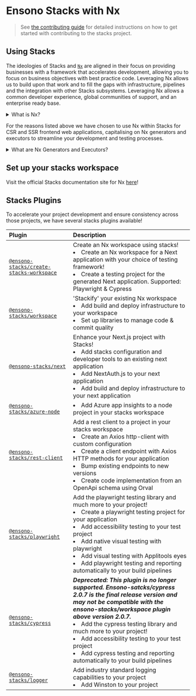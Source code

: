 # Ensono Stacks with Nx

> See [the contributing guide](./CONTRIBUTING.md) for detailed instructions on
> how to get started with contributing to the stacks project.

## Using Stacks

The ideologies of Stacks and [`Nx`](https://nx.dev/) are aligned in their focus
on providing businesses with a framework that accelerates development, allowing
you to focus on business objectives with best practice code. Leveraging Nx
allows us to build upon that work and to fill the gaps with infrastructure,
pipelines and the integration with other Stacks subsystems. Leveraging Nx allows
a common developer experience, global communities of support, and an enterprise
ready base.

<!-- markdownlint-disable MD033 -->
<details>
  <summary>What is Nx?</summary>
    <p>The Nx framework is a powerful tool that allows developers to easily build, test, and automate their applications. It is built on top of the popular open-source Node.js platform, and provides a streamlined and efficient workflow for building apps. With Nx, developers can easily manage their dependencies, automate tasks, and quickly test their applications.</p>
    <p>Additionally, Nx provides powerful features such as code-sharing, optimized builds, and real-time feedback, making it an ideal choice for any developer looking to streamline their development process and improve their productivity.</p>
    <p>Find out more about Nx through their official [documentation](https://nx.dev/getting-started/intro)!</p>
</details>

For the reasons listed above we have chosen to use Nx within Stacks for CSR and
SSR frontend web applications, capitalising on Nx generators and executors to
streamline your development and testing processes.

<details>
  <summary>What are Nx Generators and Executors?</summary>
    <p>Nx generators and executors are two powerful features of the Nx build system that allow developers to quickly and easily generate new code and files for their projects, as well as to automate common tasks.</p>
    <p>Nx generators are templates that can be used to quickly generate new code and files for different types of projects, such as Angular applications, React components, and Node.js services. Developers can use these generators to quickly create the code and files they need, based on pre-defined templates, saving them time and effort.</p>
    <p>Nx executors, on the other hand, are scripts that can be used to automate common tasks, such as building, testing, and deploying code. Developers can use these executors to automate repetitive tasks and to streamline their workflow. Executors can also be customized to suit the specific needs of a project, making them a highly versatile tool.</p>
</details>

## Set up your stacks workspace

Visit the official Stacks documentation site for Nx
[here](https://stacks.ensono.com/docs/nx/nx_stacks)!

## Stacks Plugins

To accelerate your project development and ensure consistency across those
projects, we have several stacks plugins available!

| Plugin                                                                                                                                                   | Description                                                                                                                                                                                                                                                                                                                                                                    |
| :------------------------------------------------------------------------------------------------------------------------------------------------------- | :----------------------------------------------------------------------------------------------------------------------------------------------------------------------------------------------------------------------------------------------------------------------------------------------------------------------------------------------------------------------------- |
| [`@ensono-stacks/create-stacks-workspace`](https://stacks.ensono.com/docs/getting_started/create-stacks-workspace/ensono-stacks-create-stacks-workspace) | Create an Nx workspace using stacks!<li>Create an Nx workspace for a Next application with your choice of testing framework!</li><li>Create a testing project for the generated Next application. Supported: Playwright & Cypress</li>                                                                                                                                         |
| [`@ensono-stacks/workspace`](https://stacks.ensono.com/docs/getting_started/workspace/ensono-stacks-workspace)                                           | 'Stackify' your existing Nx workspace<li>Add build and deploy infrastructure to your workspace</li><li>Set up libraries to manage code & commit quality</li>                                                                                                                                                                                                                   |
| [`@ensono-stacks/next`](https://stacks.ensono.com/docs/getting_started/next/ensono-stacks-next)                                                          | Enhance your Next.js project with Stacks!<li>Add stacks configuration and developer tools to an existing next application</li><li>Add NextAuth.js to your next application</li><li>Add build and deploy infrastructure to your next application</li>                                                                                                                           |
| [`@ensono-stacks/azure-node`](https://stacks.ensono.com/docs/getting_started/azure-node/ensono-stacks-azure-node)                                        | <li>Add Azure app insights to a node project in your stacks workspace</li>                                                                                                                                                                                                                                                                                                     |
| [`@ensono-stacks/rest-client`](https://stacks.ensono.com/docs/getting_started/rest-client/ensono-stacks-rest-client)                                     | Add a rest client to a project in your stacks workspace<li>Create an Axios http-client with custom configuration</li><li>Create a client endpoint with Axios HTTP methods for your application</li><li>Bump existing endpoints to new versions</li><li>Create code implementation from an OpenApi schema using Orval</li>                                                      |
| [`@ensono-stacks/playwright`](https://stacks.ensono.com/docs/getting_started/playwright/ensono-stacks-playwright)                                        | Add the playwright testing library and much more to your project!<li>Create a playwright testing project for your application</li><li>Add accessibility testing to your test project</li><li>Add native visual testing with playwright</li><li>Add visual testing with Applitools eyes</li><li>Add playwright testing and reporting automatically to your build pipelines</li> |
| [`@ensono-stacks/cypress`](https://stacks.ensono.com/docs/getting_started/cypress/ensono-stacks-cypress)                                 | ***Deprecated: This plugin is no longer supported. Ensono-satcks/cypress 2.0.7 is the final release version and may not be compatible with the ensono-stacks/workspace plugin above version 2.0.7.*** <li>  Add the cypress testing library and much more to your project!</li><li>Add accessibility testing to your test project</li><li>Add cypress testing and reporting automatically to your build pipelines</li>
| [`@ensono-stacks/logger`](https://stacks.ensono.com/docs/getting_started/logger/ensono-stacks-logger)                                                    | Add industry standard logging capabilities to your project<li>Add Winston to your project</li>                                                                                                                                                                                                                                                                                 |
